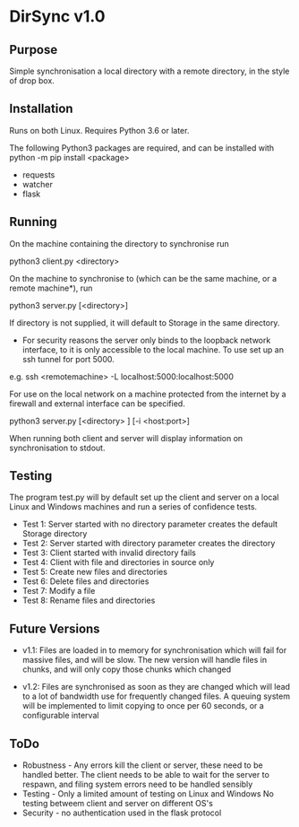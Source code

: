DirSync v1.0
============

Purpose
-------
Simple synchronisation a local directory with a remote directory, in the style of drop box.


Installation
------------
Runs on both Linux. Requires Python 3.6 or later.

The following Python3 packages are required, and can be installed with python -m pip install &lt;package&gt;

* requests
* watcher
* flask


Running
-------
On the machine containing the directory to synchronise run

python3 client.py &lt;directory&gt;

On the machine to synchronise to (which can be the same machine, or a remote machine*), run

python3 server.py [&lt;directory&gt;]

If directory is not supplied, it will default to Storage in the same directory.

* For security reasons the server only binds to the loopback network interface,
to it is only accessible to the local machine. To use set up an ssh tunnel for port 5000.

e.g. ssh &lt;remotemachine&gt; -L localhost:5000:localhost:5000

For use on the local network on a machine protected from the internet by a firewall and
external interface can be specified.

python3 server.py [&lt;directory&gt; ] [-i &lt;host:port&gt;]

When running both client and server will display information on synchronisation to stdout.


Testing
-------
The program test.py will by default set up the client and server on a local Linux and Windows
machines and run a series of confidence tests.

* Test 1: Server started with no directory parameter creates the default Storage directory
* Test 2: Server started with directory parameter creates the directory
* Test 3: Client started with invalid directory fails
* Test 4: Client with file and directories in source only
* Test 5: Create new files and directories
* Test 6: Delete files and directories
* Test 7: Modify a file
* Test 8: Rename files and directories



Future Versions
---------------
* v1.1: Files are loaded in to memory for synchronisation which will fail for massive files,
and will be slow. The new version will handle files in chunks, and will only copy those
chunks which changed

* v1.2: Files are synchronised as soon as they are changed which will lead to a lot of bandwidth
use for frequently changed files. A queuing system will be implemented to limit copying to
once per 60 seconds, or a configurable interval


ToDo
----
* Robustness    - Any errors kill the client or server, these need to be handled
                  better. The client needs to be able to wait for the server to
                  respawn, and filing system errors need to be handled sensibly
* Testing       - Only a limited amount of testing on Linux and Windows
                  No testing betweem client and server on different OS's
* Security      - no authentication used in the flask protocol
